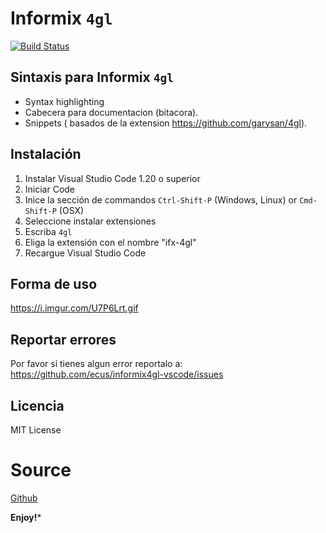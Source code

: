 # Informix `4gl` 

[![Build Status](https://travis-ci.org/joemccann/dillinger.svg?branch=master)](https://github.com/ecus/informix4gl-vscode)

## Sintaxis para Informix `4gl`

  - Syntax highlighting 
  - Cabecera para documentacion (bitacora).
  - Snippets ( basados de la extension https://github.com/garysan/4gl).


## Instalación
1. Instalar Visual Studio Code 1.20 o superior
2. Iniciar Code
3. Inice la sección de commandos `Ctrl-Shift-P` (Windows, Linux) or `Cmd-Shift-P` (OSX)
4. Seleccione instalar extensiones
5. Escriba `4gl`
6. Eliga la extensión con el nombre "ifx-4gl"
7. Recargue Visual Studio Code

## Forma de uso
https://i.imgur.com/U7P6Lrt.gif

## Reportar errores
Por favor si tienes algun error reportalo a: https://github.com/ecus/informix4gl-vscode/issues


## Licencia
MIT License

# Source
[Github](https://github.com/ecus/informix4gl-vscode)

**Enjoy!***